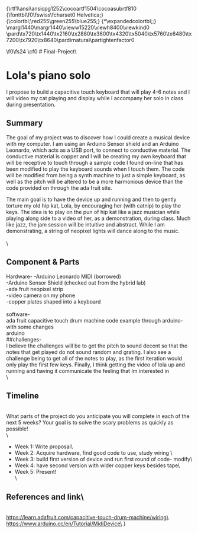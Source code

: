 {\rtf1\ansi\ansicpg1252\cocoartf1504\cocoasubrtf810
{\fonttbl\f0\fswiss\fcharset0 Helvetica;}
{\colortbl;\red255\green255\blue255;}
{\*\expandedcolortbl;;}
\margl1440\margr1440\vieww15220\viewh8400\viewkind0
\pard\tx720\tx1440\tx2160\tx2880\tx3600\tx4320\tx5040\tx5760\tx6480\tx7200\tx7920\tx8640\pardirnatural\partightenfactor0

\f0\fs24 \cf0 # Final-Project\
# Lola's piano solo

I propose to build a capacitive touch keyboard that will play 4-6 notes and I will video my cat playing and display while I accompany her solo in class during presentation. 

## Summary

The goal of my project was to discover how I could create a musical device with my computer. I am using an Arduino Sensor shield and an Arduino Leonardo, which acts as a USB port, to connect to conductive material. The conductive material is copper and I will be creating my own keyboard that will be receptive to touch through a sample code I found on-line that has been modified to play the keyboard sounds when I touch them. The code will be modified from being a synth machine to just a simple keyboard, as well as the pitch will be altered to be a more harmonious device than the code provided on through the ada fruit site. 

The main goal is to have the device up and running and then to gently torture my old hip kat, Lola, by encouraging her (with catnip) to play the keys. The idea is to play on the pun of hip kat like a jazz musician while playing along side to a video of her, as a demonstration, during class. 
Much like jazz, the jam session will be intuitive and abstract. While I am demonstrating, a string of neopixel lights will dance along to the music.
\
\
\
## Component & Parts

Hardware-
-Arduino Leonardo MIDI (borrowed)\
-Arduino Sensor Shield (checked out from the hybrid lab)\
-ada fruit neopixel strip\
-video camera on my phone\
-copper plates shaped into a keyboard\
\
software-\
ada fruit capacitive touch drum machine code example  through arduino- with some changes\
arduino \
##challenges-\
I believe the challenges will be to get the pitch to sound decent so that the notes that get played do not sound random and grating. I also see a challenge being to get all of the notes to play, as the first iteration would only play the first few keys. Finally, I think getting the video of lola up and running and having it communicate the feeling that Im interested in \
\
## Timeline
\
What parts of the project do you anticipate you will complete in each of the next 5 weeks? Your goal is to solve the scary problems as quickly as possible! \
\
- Week 1: Write proposal\
- Week 2: Acquire hardware, find good code to use, study wiring \
- Week 3: build first version of device and run first round of code- modify\
- Week 4: have second version with wider copper keys besides tape\
- Week 5: Present!\
\
## References and link\
\
https://learn.adafruit.com/capacitive-touch-drum-machine/wiring\
https://www.arduino.cc/en/Tutorial/MidiDevice\
}
